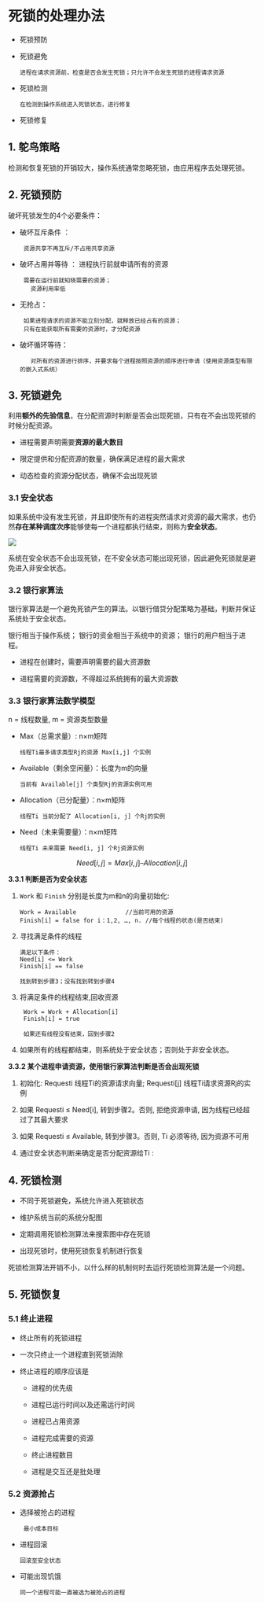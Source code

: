 # 死锁的处理办法

- 死锁预防

- 死锁避免

      进程在请求资源前，检查是否会发生死锁；只允许不会发生死锁的进程请求资源

- 死锁检测

      在检测到操作系统进入死锁状态，进行修复

- 死锁修复

## 1. 鸵鸟策略

检测和恢复死锁的开销较大，操作系统通常忽略死锁，由应用程序去处理死锁。

## 2. 死锁预防

破坏死锁发生的4个必要条件：

- 破坏互斥条件 ： 
    
       资源共享不再互斥/不占用共享资源

- 破坏占用并等待 ： 进程执行前就申请所有的资源

       需要在运行前就知晓需要的资源；
         资源利用率低

- 无抢占：

       如果进程请求的资源不能立刻分配，就释放已经占有的资源；
       只有在能获取所有需要的资源时，才分配资源


- 破坏循环等待：

         对所有的资源进行排序，并要求每个进程按照资源的顺序进行申请（使用资源类型有限的嵌入式系统）


## 3. 死锁避免

利用**额外的先验信息**，在分配资源时判断是否会出现死锁，只有在不会出现死锁的时候分配资源。

- 进程需要声明需要**资源的最大数目**

- 限定提供和分配资源的数量，确保满足进程的最大需求

- 动态检查的资源分配状态，确保不会出现死锁

### 3.1 安全状态 

如果系统中没有发生死锁，并且即使所有的进程突然请求对资源的最大需求，也仍然**存在某种调度次序**能够使每一个进程都执行结束，则称为**安全状态**。

![](https://gitee.com/existorlive/exist-or-live-pic/raw/master/%E6%88%AA%E5%B1%8F2020-10-10%20%E4%B8%8A%E5%8D%882.29.58.png)

系统在安全状态不会出现死锁，在不安全状态可能出现死锁，因此避免死锁就是避免进入非安全状态。


### 3.2 银行家算法 

银行家算法是一个避免死锁产生的算法。以银行借贷分配策略为基础，判断并保证系统处于安全状态。

银行相当于操作系统；
银行的资金相当于系统中的资源；
银行的用户相当于进程。


- 进程在创建时，需要声明需要的最大资源数

- 进程需要的资源数，不得超过系统拥有的最大资源数

### 3.3 银行家算法数学模型

n = 线程数量, m = 资源类型数量

- Max（总需求量）: n×m矩阵
     
      线程Ti最多请求类型Rj的资源 Max[i,j] 个实例

- Available（剩余空闲量）：长度为m的向量
          
      当前有 Available[j] 个类型Rj的资源实例可用

- Allocation（已分配量）：n×m矩阵
     
      线程Ti 当前分配了 Allocation[i, j] 个Rj的实例

- Need（未来需要量）：n×m矩阵

      线程Ti 未来需要 Need[i, j] 个Rj资源实例


$$
Need[i,j] = Max[i,j] – Allocation[i,j]
$$


**3.3.1 判断是否为安全状态**

1. `Work` 和 `Finish` 分别是长度为m和n的向量初始化:

       Work = Available              //当前可用的资源
       Finish[i] = false for i：1,2, …, n. //每个线程的状态(是否结束)

2. 寻找满足条件的线程
       
       满足以下条件：
       Need[i] <= Work
       Finish[i] == false 

       找到转到步骤3；没有找到转到步骤4

3. 将满足条件的线程结束,回收资源

        Work = Work + Allocation[i]
        Finish[i] = true

        如果还有线程没有结束，回到步骤2

4. 如果所有的线程都结束，则系统处于安全状态；否则处于非安全状态。


**3.3.2 某个进程申请资源，使用银行家算法判断是否会出现死锁**

1. 初始化: Requesti 线程Ti的资源请求向量; Requesti[j] 线程Ti请求资源Rj的实例

2. 如果 Requesti ≤ Need[i], 转到步骤2。否则, 拒绝资源申请, 因为线程已经超过了其最大要求

3. 如果 Requesti ≤ Available, 转到步骤3。否则, Ti 必须等待, 因为资源不可用

4. 通过安全状态判断来确定是否分配资源给Ti : 
   

## 4. 死锁检测

- 不同于死锁避免，系统允许进入死锁状态

- 维护系统当前的系统分配图

- 定期调用死锁检测算法来搜索图中存在死锁

- 出现死锁时，使用死锁恢复机制进行恢复

死锁检测算法开销不小，以什么样的机制何时去运行死锁检测算法是一个问题。


## 5. 死锁恢复 

### 5.1 终止进程

- 终止所有的死锁进程

- 一次只终止一个进程直到死锁消除

- 终止进程的顺序应该是
  
     - 进程的优先级

     - 进程已运行时间以及还需运行时间

     - 进程已占用资源

     - 进程完成需要的资源

     - 终止进程数目

     - 进程是交互还是批处理


### 5.2 资源抢占

- 选择被抢占的进程
    
       最小成本目标

- 进程回滚

      回滚至安全状态

- 可能出现饥饿

      同一个进程可能一直被选为被抢占的进程


